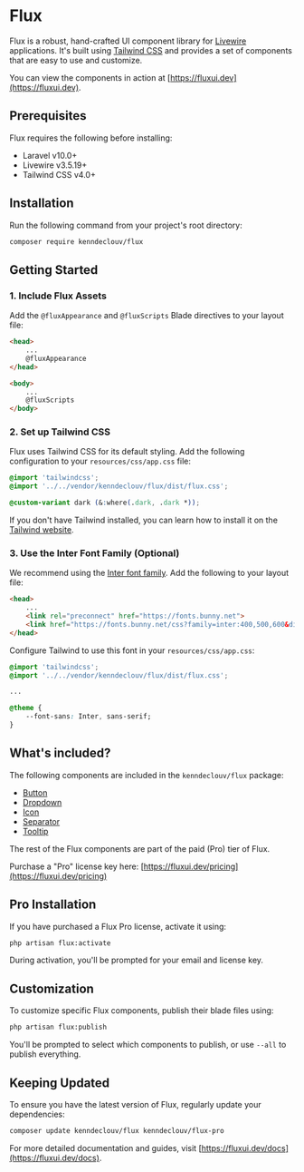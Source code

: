 # Flux

Flux is a robust, hand-crafted UI component library for [Livewire](https://livewire.laravel.com) applications. It's built using [Tailwind CSS](https://tailwindcss.com) and provides a set of components that are easy to use and customize.

You can view the components in action at [https://fluxui.dev](https://fluxui.dev).

## Prerequisites

Flux requires the following before installing:

* Laravel v10.0+
* Livewire v3.5.19+
* Tailwind CSS v4.0+

## Installation

Run the following command from your project's root directory:

```bash
composer require kenndeclouv/flux
```

## Getting Started

### 1. Include Flux Assets

Add the `@fluxAppearance` and `@fluxScripts` Blade directives to your layout file:

```html
<head>
    ...
    @fluxAppearance
</head>

<body>
    ...
    @fluxScripts
</body>
```

### 2. Set up Tailwind CSS

Flux uses Tailwind CSS for its default styling. Add the following configuration to your `resources/css/app.css` file:

```css
@import 'tailwindcss';
@import '../../vendor/kenndeclouv/flux/dist/flux.css';

@custom-variant dark (&:where(.dark, .dark *));
```

If you don't have Tailwind installed, you can learn how to install it on the [Tailwind website](https://tailwindcss.com/docs/guides/laravel).

### 3. Use the Inter Font Family (Optional)

We recommend using the [Inter font family](https://rsms.me/inter). Add the following to your layout file:

```html
<head>
    ...
    <link rel="preconnect" href="https://fonts.bunny.net">
    <link href="https://fonts.bunny.net/css?family=inter:400,500,600&display=swap" rel="stylesheet" />
</head>
```

Configure Tailwind to use this font in your `resources/css/app.css`:

```css
@import 'tailwindcss';
@import '../../vendor/kenndeclouv/flux/dist/flux.css';

...

@theme {
    --font-sans: Inter, sans-serif;
}
```

## What's included?

The following components are included in the `kenndeclouv/flux` package:
* [Button](https://fluxui.dev/components/button)
* [Dropdown](https://fluxui.dev/components/dropdown)
* [Icon](https://fluxui.dev/components/icon)
* [Separator](https://fluxui.dev/components/separator)
* [Tooltip](https://fluxui.dev/components/tooltip)

The rest of the Flux components are part of the paid (Pro) tier of Flux.

Purchase a "Pro" license key here: [https://fluxui.dev/pricing](https://fluxui.dev/pricing)

## Pro Installation

If you have purchased a Flux Pro license, activate it using:

```bash
php artisan flux:activate
```

During activation, you'll be prompted for your email and license key.

## Customization

To customize specific Flux components, publish their blade files using:

```bash
php artisan flux:publish
```

You'll be prompted to select which components to publish, or use `--all` to publish everything.

## Keeping Updated

To ensure you have the latest version of Flux, regularly update your dependencies:

```bash
composer update kenndeclouv/flux kenndeclouv/flux-pro
```

For more detailed documentation and guides, visit [https://fluxui.dev/docs](https://fluxui.dev/docs).
